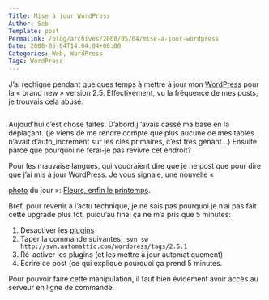 ```yaml
--- 
Title: Mise à jour WordPress
Author: Seb
Template: post
Permalink: /blog/archives/2008/05/04/mise-a-jour-wordpress
Date: 2008-05-04T14:04:04+00:00
Categories: Web, WordPress
Tags: WordPress
--- 
```


J&rsquo;ai rechigné pendant quelques temps à mettre à jour mon <a class="zem_slink" title="WordPress" rel="homepage" href="http://wordpress.org/" target="_blank">WordPress</a> pour la &laquo;&nbsp;brand new&nbsp;&raquo; version 2.5. Effectivement, vu la fréquence de mes posts, je trouvais cela abusé.

[<img class="alignnone size-full wp-image-233" title="Mise à jour WordPress 2.5.1" src="http://v05.z720.net/v05/../share/upgrade-wp-251.png" alt="" />][1]

Aujoud&rsquo;hui c&rsquo;est chose faites. D&rsquo;abord,j &lsquo;avais cassé ma base en la déplaçant. (je viens de me rendre compte que plus aucune de mes tables n&rsquo;avait d&rsquo;auto_increment sur les clés primaires, c&rsquo;est très génant&#8230;) Ensuite parce que pourquoi ne ferai-je <span class="zem_slink">pas</span> revivre cet endroit?

<!--more-->Pour les mauvaise langues, qui voudraient dire que je ne post que pour dire que j&rsquo;ai mis à jour WordPress. Je vous signale, une nouvelle &laquo;&nbsp;

[photo][2] du jour&nbsp;&raquo;: [Fleurs, enfin le printemps][3].

Bref, pour revenir à l&rsquo;actu technique, je ne sais pas pourquoi je n&rsquo;ai pas fait cette upgrade plus tôt, puiqu&rsquo;au final ça ne m&rsquo;a pris que 5 minutes:

1.  Désactiver les <a class="zem_slink" title="Plugin" rel="wikipedia" href="http://en.wikipedia.org/wiki/Plugin" target="_blank">plugins</a>
2.  Taper la commande suivantes:` svn sw http://svn.automattic.com/wordpress/tags/2.5.1`
3.  Ré-activer les plugins (et les mettre à jour automatiquement)
4.  Ecrire ce post (ce qui explique pourquoi ça prend 5 minutes.

Pour pouvoir faire cette manipulation, il faut bien évidement avoir accès au serveur en ligne de commande.

<div id="zemanta-pixie" style="margin: 5px 0pt; width: 100%;">
  <a id="zemanta-pixie-a" title="Zemified by Zemanta" href="http://www.zemanta.com/"><img id="zemanta-pixie-img" style="border: medium none; float: right;" src="http://img.zemanta.com/pixie.png?x-id=259b05b3-3cc4-4f36-9b32-e3c76ea69032" alt="" /></a>
</div>

 [1]: http://v05.z720.net/blog/archives/2008/05/04/mise-a-jour-wordpress
 [2]: http://v05.z720.net/blog/categories/photo-du-jour "La catégorie "
 [3]: http://v05.z720.net/blog/archives/2008/05/04/fleurs-enfin-le-printemps